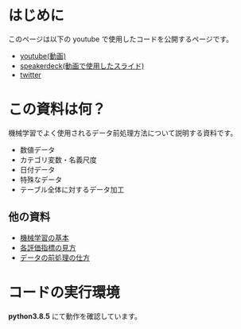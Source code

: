 # はじめに

このページは以下の youtube で使用したコードを公開するページです。

- [youtube(動画)](http://www.youtube.com/channel/UCFy3VBvZBeE9bN0F2sxF8rg?sub_confirmation=1)
- [speakerdeck(動画で使用したスライド)](https://speakerdeck.com/k_study)
- [twitter](https://twitter.com/ks_study_ml)

# この資料は何？

機械学習でよく使用されるデータ前処理方法について説明する資料です。

- 数値データ
- カテゴリ変数・名義尺度
- 日付データ
- 特殊なデータ
- テーブル全体に対するデータ加工

## 他の資料

- [機械学習の基本](https://k-datamining.github.io/dm-book/intro.html#)
- [各評価指標の見方](https://k-datamining.github.io/dm-book-metrics/intro.html)
- [データの前処理の仕方](https://k-datamining.github.io/dm-book-prep/intro.html)

# コードの実行環境

**python3.8.5** にて動作を確認しています。
